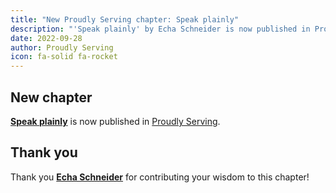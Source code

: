 ```yaml
---
title: "New Proudly Serving chapter: Speak plainly"
description: "'Speak plainly' by Echa Schneider is now published in Proudly Serving."
date: 2022-09-28
author: Proudly Serving
icon: fa-solid fa-rocket
---
```


## New chapter

**[Speak plainly](/contents/speak-plainly)** is now published in [Proudly Serving](/).

## Thank you

Thank you **[Echa Schneider](/people/echa-schneider)** for contributing your wisdom to this chapter!
